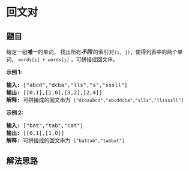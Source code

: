 # 回文对

## 题目

<HTML><p>给定一组<strong>唯一</strong>的单词， 找出所有<strong><em>不同&nbsp;</em></strong>的索引对<code>(i, j)</code>，使得列表中的两个单词，&nbsp;<code>words[i] + words[j]</code>&nbsp;，可拼接成回文串。</p>

<p><strong>示例 1:</strong></p>

<pre><strong>输入: </strong>[&quot;abcd&quot;,&quot;dcba&quot;,&quot;lls&quot;,&quot;s&quot;,&quot;sssll&quot;]
<strong>输出: </strong>[[0,1],[1,0],[3,2],[2,4]] 
<strong>解释: </strong>可拼接成的回文串为 <code>[&quot;dcbaabcd&quot;,&quot;abcddcba&quot;,&quot;slls&quot;,&quot;llssssll&quot;]</code>
</pre>

<p><strong>示例 2:</strong></p>

<pre><strong>输入: </strong>[&quot;bat&quot;,&quot;tab&quot;,&quot;cat&quot;]
<strong>输出: </strong>[[0,1],[1,0]] 
<strong>解释: </strong>可拼接成的回文串为 <code>[&quot;battab&quot;,&quot;tabbat&quot;]</code></pre>
</HTML>

## 解法思路
